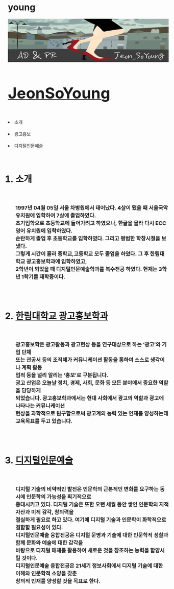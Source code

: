 # young
<!doctype html>
<html>
 <head>
   <title>JEONSOYOUNG</title>
   <meta charest="UTF-8">
 </head>
 <body>
   <img src="우웩.jpg">
  <br><br><br>
  <h2><strong><u><font size="100%">JeonSoYoung</font></u></strong></h2>
   <br><br><li>소개</li><br>
   <li>광고홍보</li><br>
   <li>디지털인문예술</li>
   <br><br>
   <ol>
     <h1><li>소개</li></h1><br>
     <h3>1997년 04월 05일 서울 차병원에서 태어났다. 4살이 됐을 때 서울국악유치원에 입학하여 7살에 졸업하였다.<br>
     조기입학으로 초등학교에 들어가려고 하였으나, 한글을 몰라 다시 ECC영어 유치원에 입학하였다. <br>
     순탄하게 졸업 후 초등학교를 입학하였다. 그리고 평범한 학창시절을 보냈다.<br>
     그렇게 시간이 흘러 중학교,고등학교 모두 졸업을 하였다. 그 후 한림대학교 광고홍보학과에 입학하였고,<br>
     2학년이 되었을 때 디지털인문예술학과를 복수전공 하였다. 현재는 3학년 1학기를 재학중이다.</h3>
    <br><br>
     <h1><li>
       <a href "http://adv.hallym.ac.kr/user/indexMain.do?siteId=adpr"
       target= "_blank" title= "한림대학교 홈페이지">한림대학교 광고홍보학과</a>
     </li></h1><br>
     <h3>광고홍보학은 광고활동과 광고현상 등을 연구대상으로 하는 ‘광고’와 기업 단체 <br>
     또는 관공서 등의 조직체가 커뮤니케이션 활동을 통하여 스스로 생각이나 계획 활동<br>
      업적 등을 널리 알리는 ‘홍보’로 구분됩니다. <br>
     광고 산업은 오늘날 정치, 경제, 사회, 문화 등 모든 분야에서 중요한 역할을 담당하게<br>
     되었습니다. 광고홍보학과에서는 현대 사회에서 광고의 역할과 광고에 나타나는 커뮤니케이션 <br>
     현상을 과학적으로 탐구함으로써 광고계의 능력 있는 인재를 양성하는데 교육목표를 두고 있습니다.</h3>
     <br><br>
     <h1><li><a href "https://sites.google.com/view/dah-hallym" target= "_blank" title= "한림대학교 디지털인문예술홈페이지">디지털인문예술</a></li></h1>
      <br><h3>디지털 기술의 비약적인 발전은 인문학의 근본적인 변화를 요구하는 동시에 인문학의 가능성을 획기적으로<br>
      증대시키고 있다. 디지털 기술은 또한 오랜 세월 동안 쌓인 인문학의 지적 자산과 미적 감각, 창의력을<br>
      절실하게 필요로 하고 있다. 여기에 디지털 기술과 인문학이 화학적으로 결합할 필요성이 있다. <br>
      디지털인문예술 융합전공은 디지털 문명과 기술에 대한 인문학적 성찰과 함께 문화와 예술에 대한 감각을<br>
      바탕으로 디지털 매체를 활용하여 새로운 것을 창조하는 능력을 함양시킬 것이다. <br>
      디지털인문예술 융합전공은 21세기 정보사회에서 디지털 기술에 대한 이해와 인문학적 소양을 갖춘<br>
      창의적 인재를 양성할 것을 목표로 한다.</h3>
  </body>
</html>
